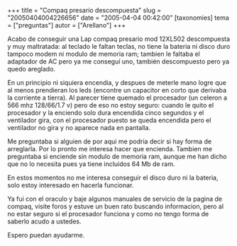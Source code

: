 +++
title = "Compaq presario descompuesta"
slug = "20050404004226656"
date = "2005-04-04 00:42:00"
[taxonomies]
tema = ["preguntas"]
autor = ["Arellano"]
+++

Acabo de conseguir una Lap compaq presario mod 12XL502 descompuesta y
muy maltratada: al teclado le faltan teclas, no tiene la bateria ni
disco duro tampoco modem ni modulo de memoria ram; tambien le faltaba el
adaptador de AC pero ya me conseguí uno, también descompuesto pero ya
quedo areglado.

<!-- more -->
En un principio ni siquiera encendia, y despues de meterle mano logre
que al menos prendieran los leds (encontre un capacitor en corto que
derivaba la corriente a tierra). Al parecer tiene quemado el procesador
(un celeron a 566 mhz 128/66/1.7 v) pero de eso no estoy seguro: cuando
le quito el procesador y la enciendo solo dura encendida cinco segundos
y el ventilador gira, con el procesador puesto se queda encendida pero
el ventilador no gira y no aparece nada en pantalla.

Me preguntaba si alguien de por aqui me podria decir si hay forma de
arreglarla. Por lo pronto me interesa hacer que encienda. Tambien me
preguntaba si enciende sin modulo de memoria ram, aunque me han dicho
que no lo necesita pues ya tiene incluidos 64 Mb de ram.

En estos momentos no me interesa conseguir el disco duro ni la bateria,
solo estoy interesado en hacerla funcionar.

Ya fui con el oraculo y baje algunos manuales de servicio de la pagina
de compaq, visite foros y estuve un buen rato buscando informacion, pero
al no estar seguro si el procesador funciona y como no tengo forma de
saberlo acudo a ustedes.

Espero puedan ayudarme.

